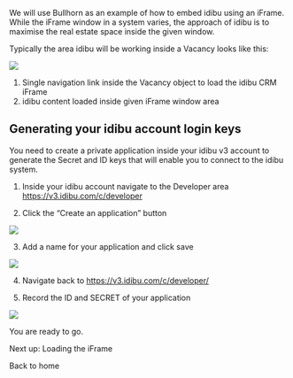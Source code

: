 We will use Bullhorn as an example of how to embed idibu using an iFrame. While the iFrame window in a system varies, the approach of idibu is to maximise the real estate space inside the given window.

Typically the area idibu will be working inside a Vacancy looks like this:

![](https://github.com/oneworldmarket/idibu-v3-api/blob/master/stuff/iFrame%20integration/images/image4.png?raw=true)

1. Single navigation link inside the Vacancy object to load the idibu CRM iFrame
2. idibu content loaded inside given iFrame window area

## Generating your idibu account login keys

You need to create a private application inside your idibu v3 account to generate the Secret and ID keys that will enable you to connect to the idibu system.

1. Inside your idibu account navigate to the Developer area https://v3.idibu.com/c/developer

2. Click the “Create an application” button

![](https://github.com/oneworldmarket/idibu-v3-api/blob/master/stuff/iFrame%20integration/images/image2.png?raw=true)

3. Add a name for your application and click save

![](https://github.com/oneworldmarket/idibu-v3-api/blob/master/stuff/iFrame%20integration/images/image3.png?raw=true)

4. Navigate back to https://v3.idibu.com/c/developer/

5. Record the ID and SECRET of your application

![](https://github.com/oneworldmarket/idibu-v3-api/blob/master/stuff/iFrame%20integration/images/image5.png?raw=true)

You are ready to go.

Next up: Loading the iFrame

Back to home


